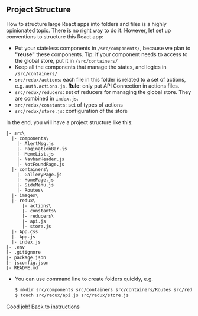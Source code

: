 ## Project Structure

How to structure large React apps into folders and files is a highly opinionated topic. There is no right way to do it. However, let set up conventions to structure this React app:

- Put your stateless components in `/src/components/`, because we plan to **"reuse"** these components. Tip: if your component needs to access to the global store, put it in `/src/containers/`
- Keep all the components that manage the states, and logics in `/src/containers/`
- `src/redux/actions`: each file in this folder is related to a set of actions, e.g. `auth.actions.js`. **Rule**: only put API Connection in actions files.
- `src/redux/reducers`: set of reducers for managing the global store. They are combined in `index.js`.
- `src/redux/constants`: set of types of actions
- `src/redux/store.js`: configuration of the store

In the end, you will have a project structure like this:

  ```
  |- src\
    |- components\
      |- AlertMsg.js
      |- PaginationBar.js
      |- MemeList.js
      |- NavbarHeader.js
      |- NotFoundPage.js
    |- containers\
      |- GalleryPage.js
      |- HomePage.js
      |- SideMenu.js
      |- Routes\
    |- images\
    |- redux\
        |- actions\
        |- constants\
        |- reducers\
        |- api.js
        |- store.js
    |- App.css
    |- App.js
    |- index.js
  |- .env
  |- .gitignore
  |- package.json
  |- jsconfig.json
  |- README.md
  ```

- You can use command line to create folders quickly, e.g.

  ```bash
  $ mkdir src/components src/containers src/containers/Routes src/redux src/redux/actions src/redux/constants src/redux/reducers
  $ touch src/redux/api.js src/redux/store.js
  ```

Good job! [Back to instructions](/README.md)